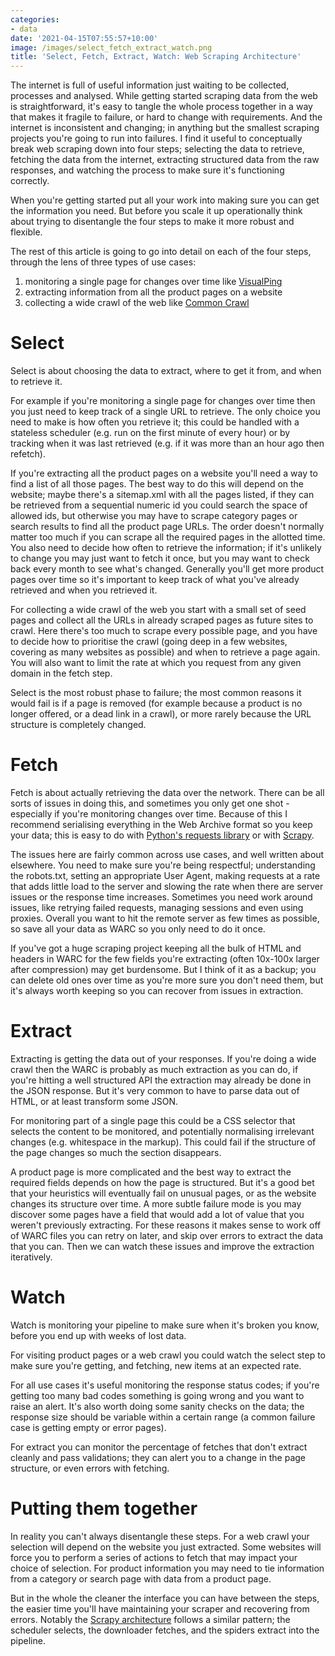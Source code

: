 ```yaml
---
categories:
- data
date: '2021-04-15T07:55:57+10:00'
image: /images/select_fetch_extract_watch.png
title: 'Select, Fetch, Extract, Watch: Web Scraping Architecture'
---
```


The internet is full of useful information just waiting to be collected, processes and analysed.
While getting started scraping data from the web is straightforward, it's easy to tangle the whole process together in a way that makes it fragile to failure, or hard to change with requirements.
And the internet is inconsistent and changing; in anything but the smallest scraping projects you're going to run into failures.
I find it useful to conceptually break web scraping down into four steps; selecting the data to retrieve, fetching the data from the internet, extracting structured data from the raw responses, and watching the process to make sure it's functioning correctly.

When you're getting started put all your work into making sure you can get the information you need.
But before you scale it up operationally think about trying to disentangle the four steps to make it more robust and flexible.


The rest of this article is going to go into detail on each of the four steps, through the lens of three types of use cases:

1. monitoring a single page for changes over time like [VisualPing](https://visualping.io/)
2. extracting information from all the product pages on a website
3. collecting a wide crawl of the web like [Common Crawl](https://commoncrawl.org)

# Select

Select is about choosing the data to extract, where to get it from, and when to retrieve it.

For example if you're monitoring a single page for changes over time then you just need to keep track of a single URL to retrieve.
The only choice you need to make is how often you retrieve it; this could be handled with a stateless scheduler (e.g. run on the first minute of every hour) or by tracking when it was last retrieved (e.g. if it was more than an hour ago then refetch).

If you're extracting all the product pages on a website you'll need a way to find a list of all those pages.
The best way to do this will depend on the website; maybe there's a sitemap.xml with all the pages listed, if they can be retrieved from a sequential numeric id you could search the space of allowed ids, but otherwise you may have to scrape category pages or search results to find all the product page URLs.
The order doesn't normally matter too much if you can scrape all the required pages in the allotted time.
You also need to decide how often to retrieve the information; if it's unlikely to change you may just want to fetch it once, but you may want to check back every month to see what's changed.
Generally you'll get more product pages over time so it's important to keep track of what you've already retrieved and when you retrieved it.

For collecting a wide crawl of the web you start with a small set of seed pages and collect all the URLs in already scraped pages as future sites to crawl.
Here there's too much to scrape every possible page, and you have to decide how to prioritise the crawl (going deep in a few websites, covering as many websites as possible) and when to retrieve a page again.
You will also want to limit the rate at which you request from any given domain in the fetch step.

Select is the most robust phase to failure; the most common reasons it would fail is if a page is removed (for example because a product is no longer offered, or a dead link in a crawl), or more rarely because the URL structure is completely changed.

# Fetch

Fetch is about actually retrieving the data over the network.
There can be all sorts of issues in doing this, and sometimes you only get one shot - especially if you're monitoring changes over time.
Because of this I recommend serialising everything in the Web Archive format so you keep your data; this is easy to do with [Python's requests library](/request-warc) or with [Scrapy](https://github.com/odie5533/WarcMiddleware).

The issues here are fairly common across use cases, and well written about elsewhere.
You need to make sure you're being respectful; understanding the robots.txt, setting an appropriate User Agent, making requests at a rate that adds little load to the server and slowing the rate when there are server issues or the response time increases.
Sometimes you need work around issues, like retrying failed requests, managing sessions and even using proxies.
Overall you want to hit the remote server as few times as possible, so save all your data as WARC so you only need to do it once.

If you've got a huge scraping project keeping all the bulk of HTML and headers in WARC for the few fields you're extracting (often 10x-100x larger after compression) may get burdensome.
But I think of it as a backup; you can delete old ones over time as you're more sure you don't need them, but it's always worth keeping so you can recover from issues in extraction.

# Extract

Extracting is getting the data out of your responses.
If you're doing a wide crawl then the WARC is probably as much extraction as you can do, if you're hitting a well structured API the extraction may already be done in the JSON response.
But it's very common to have to parse data out of HTML, or at least transform some JSON.

For monitoring part of a single page this could be a CSS selector that selects the content to be monitored, and potentially normalising irrelevant changes (e.g. whitespace in the markup).
This could fail if the structure of the page changes so much the section disappears.

A product page is more complicated and the best way to extract the required fields depends on how the page is structured.
But it's a good bet that your heuristics will eventually fail on unusual pages, or as the website changes its structure over time.
A more subtle failure mode is you may discover some pages have a field that would add a lot of value that you weren't previously extracting.
For these reasons it makes sense to work off of WARC files you can retry on later, and skip over errors to extract the data that you can.
Then we can watch these issues and improve the extraction iteratively.

# Watch

Watch is monitoring your pipeline to make sure when it's broken you know, before you end up with weeks of lost data.

For visiting product pages or a web crawl you could watch the select step to make sure you're getting, and fetching, new items at an expected rate.

For all use cases it's useful monitoring the response status codes; if you're getting too many bad codes something is going wrong and you want to raise an alert.
It's also worth doing some sanity checks on the data; the response size should be variable within a certain range (a common failure case is getting empty or error pages).

For extract you can monitor the percentage of fetches that don't extract cleanly and pass validations; they can alert you to a change in the page structure, or even errors with fetching.

# Putting them together

In reality you can't always disentangle these steps.
For a web crawl your selection will depend on the website you just extracted.
Some websites will force you to perform a series of actions to fetch that may impact your choice of selection.
For product information you may need to tie information from a category or search page with data from a product page.

But in the whole the cleaner the interface you can have between the steps, the easier time you'll have maintaining your scraper and recovering from errors.
Notably the [Scrapy architecture](https://docs.scrapy.org/en/latest/topics/architecture.html) follows a similar pattern; the scheduler selects, the downloader fetches, and the spiders extract into the pipeline.